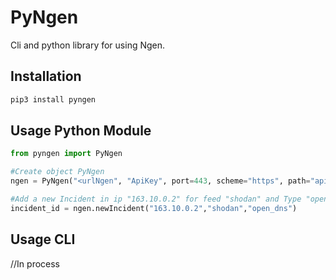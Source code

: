 PyNgen
======

Cli and python library for using Ngen.


Installation
------------

```bash
pip3 install pyngen
```

Usage Python Module
-------------------

```python
from pyngen import PyNgen

#Create object PyNgen
ngen = PyNgen("<urlNgen", "ApiKey", port=443, scheme="https", path="api")

#Add a new Incident in ip "163.10.0.2" for feed "shodan" and Type "open_dns"
incident_id = ngen.newIncident("163.10.0.2","shodan","open_dns")
```


Usage CLI
---------

//In process
